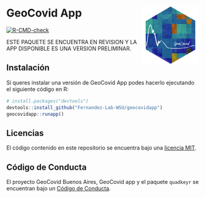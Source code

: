 
# GeoCovid App <img src="inst/www/imagenes/geocovid_logo.png" align="right" height="150" />

<!-- README.md is generated from README.Rmd. Please edit that file -->
<!-- badges: start -->

[![R-CMD-check](https://github.com/Fernandez-Lab-WSU/geocovid_app/actions/workflows/R-CMD-check.yaml/badge.svg)](https://github.com/Fernandez-Lab-WSU/geocovid_app/actions/workflows/R-CMD-check.yaml)
<!-- badges: end -->

ESTE PAQUETE SE ENCUENTRA EN REVISION Y LA APP DISPONIBLE ES UNA VERSION PRELIMINAR.

## Instalación

Si queres instalar una versión de GeoCovid App podes hacerlo ejecutando
el siguiente código en R:

``` r
# install.packages("devtools")
devtools::install_github("Fernandez-Lab-WSU/geocovidapp")
geocovidapp::runapp()
```

## Licencias

El código contenido en este repositorio se encuentra bajo una [licencia
MIT](https://github.com/Fernandez-Lab-WSU/geocovidapp/blob/main/LICENSE.md).

## Código de Conducta

El proyecto GeoCovid Buenos Aires, GeoCovid app y el paquete `quadkeyr`
se encuentran bajo un [Código de
Conducta](https://www.contributor-covenant.org/es/version/1/4/code-of-conduct/).
